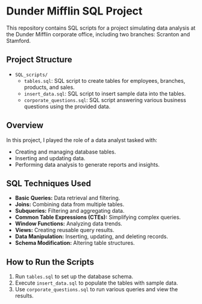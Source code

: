 # Dunder Mifflin SQL Project

This repository contains SQL scripts for a project simulating data analysis at the Dunder Mifflin corporate office, including two branches: Scranton and Stamford.

## Project Structure

- `SQL_scripts/`
  - `tables.sql`: SQL script to create tables for employees, branches, products, and sales.
  - `insert_data.sql`: SQL script to insert sample data into the tables.
  - `corporate_questions.sql`: SQL script answering various business questions using the provided data.

## Overview

In this project, I played the role of a data analyst tasked with:
- Creating and managing database tables.
- Inserting and updating data.
- Performing data analysis to generate reports and insights.

## SQL Techniques Used

- **Basic Queries:** Data retrieval and filtering.
- **Joins:** Combining data from multiple tables.
- **Subqueries:** Filtering and aggregating data.
- **Common Table Expressions (CTEs):** Simplifying complex queries.
- **Window Functions:** Analyzing data trends.
- **Views:** Creating reusable query results.
- **Data Manipulation:** Inserting, updating, and deleting records.
- **Schema Modification:** Altering table structures.

## How to Run the Scripts

1. Run `tables.sql` to set up the database schema.
2. Execute `insert_data.sql` to populate the tables with sample data.
3. Use `corporate_questions.sql` to run various queries and view the results.


